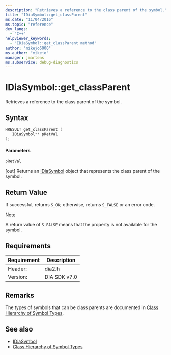 ```yaml
---
description: "Retrieves a reference to the class parent of the symbol."
title: "IDiaSymbol::get_classParent"
ms.date: "11/04/2016"
ms.topic: "reference"
dev_langs:
  - "C++"
helpviewer_keywords:
  - "IDiaSymbol::get_classParent method"
author: "mikejo5000"
ms.author: "mikejo"
manager: jmartens
ms.subservice: debug-diagnostics
---
```

# IDiaSymbol::get_classParent

Retrieves a reference to the class parent of the symbol.

## Syntax

```C++
HRESULT get_classParent ( 
   IDiaSymbol** pRetVal
);
```

#### Parameters
 `pRetVal`

[out] Returns an [IDiaSymbol](../../debugger/debug-interface-access/idiasymbol.md) object that represents the class parent of the symbol.

## Return Value
 If successful, returns `S_OK`; otherwise, returns `S_FALSE` or an error code.

> [!NOTE]
> A return value of `S_FALSE` means that the property is not available for the symbol.

## Requirements

|Requirement|Description|
|-----------------|-----------------|
|Header:|dia2.h|
|Version:|DIA SDK v7.0|

## Remarks
 The types of symbols that can be class parents are documented in [Class Hierarchy of Symbol Types](../../debugger/debug-interface-access/class-hierarchy-of-symbol-types.md).

## See also
- [IDiaSymbol](../../debugger/debug-interface-access/idiasymbol.md)
- [Class Hierarchy of Symbol Types](../../debugger/debug-interface-access/class-hierarchy-of-symbol-types.md)
